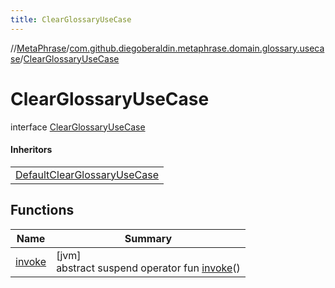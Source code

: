 ```yaml
---
title: ClearGlossaryUseCase
---
```

//[MetaPhrase](../../../index.html)/[com.github.diegoberaldin.metaphrase.domain.glossary.usecase](../index.html)/[ClearGlossaryUseCase](index.html)



# ClearGlossaryUseCase

interface [ClearGlossaryUseCase](index.html)

#### Inheritors


| |
|---|
| [DefaultClearGlossaryUseCase](../-default-clear-glossary-use-case/index.html) |


## Functions


| Name | Summary |
|---|---|
| [invoke](invoke.html) | [jvm]<br>abstract suspend operator fun [invoke](invoke.html)() |

